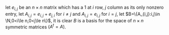 let $e_{i,j}$ be an $n\times n$ matrix which has a $1$ at $i$ row, $j$ column as its only nonzero entry, let $A_{i,j}=e_{i,j}+e_{j,i}$ for $i\not=j$ and $A_{i,j}=e_{i,j}$ for $i=j$, let $B=\{A_{i,j}:i,j\in \N,0<i\le n,0<j\le n\}$, it is clear $B$ is a basis for the space of $n\times n$ symmetric matrices $(A^t=A)$.